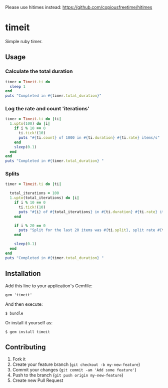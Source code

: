 Please use hitimes instead: https://github.com/copiousfreetime/hitimes

# timeit

Simple ruby timer.

## Usage

### Calculate the total duration

```ruby
timer = Timeit.ti do
  sleep 1
end
puts "Completed in #{timer.total_duration}"
```


### Log the rate and count 'iterations'

```ruby
timer = Timeit.ti do |ti|
  1.upto(100) do |i|
    if i % 10 == 0
      ti.tick!(10)
      puts "#{ti.count} of 1000 in #{ti.duration} #{ti.rate} items/s" 
    end
    sleep(0.1)
  end
end
puts "Completed in #{timer.total_duration} "
```

### Splits

```ruby
timer = Timeit.ti do |ti|

  total_iterations = 100
  1.upto(total_iterations) do |i|
    if i % 10 == 0
      ti.tick!(10)
      puts "#{i} of #{total_iterations} in #{ti.duration} #{ti.rate} item/s" 
    end

    if i % 20 == 0
      puts "Split for the last 20 items was #{ti.split}, split rate #{ti.split_rate} items/s"
    end

    sleep(0.1)
  end
end
puts "Completed in #{timer.total_duration} "
```

## Installation

Add this line to your application's Gemfile:

    gem 'timeit'

And then execute:

    $ bundle

Or install it yourself as:

    $ gem install timeit


## Contributing

1. Fork it
2. Create your feature branch (`git checkout -b my-new-feature`)
3. Commit your changes (`git commit -am 'Add some feature'`)
4. Push to the branch (`git push origin my-new-feature`)
5. Create new Pull Request
